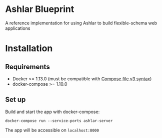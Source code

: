 # Ashlar Blueprint

A reference implementation for using Ashlar to build flexible-schema web applications

# Installation

## Requirements

- Docker >= 1.13.0 (must be compatible with [Compose file v3
  syntax](https://docs.docker.com/compose/compose-file/compose-versioning/#compatibility-matrix))
- docker-compose >= 1.10.0

## Set up

Build and start the app with docker-compose:

```
docker-compose run --service-ports ashlar-server
```

The app will be accessible on `localhost:8000`
